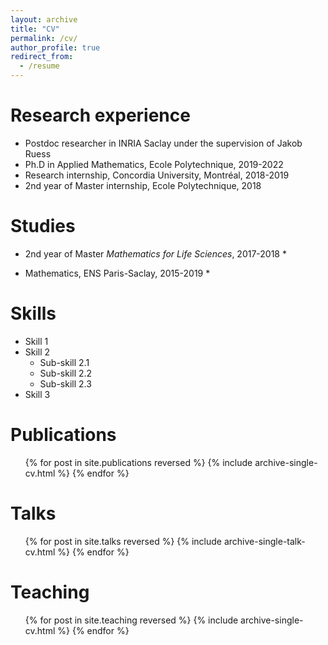 ```yaml
---
layout: archive
title: "CV"
permalink: /cv/
author_profile: true
redirect_from:
  - /resume
---
```



Research experience
======
* Postdoc researcher in INRIA Saclay under the supervision of Jakob Ruess
* Ph.D in Applied Mathematics, Ecole Polytechnique, 2019-2022
* Research internship, Concordia University, Montréal, 2018-2019
* 2nd year of Master internship, Ecole Polytechnique, 2018

Studies
======
* 2nd year of Master _Mathematics for Life Sciences_, 2017-2018
  * 

* Mathematics, ENS Paris-Saclay, 2015-2019
  * 

  
Skills
======
* Skill 1
* Skill 2
  * Sub-skill 2.1
  * Sub-skill 2.2
  * Sub-skill 2.3
* Skill 3

Publications
======
  <ul>{% for post in site.publications reversed %}
    {% include archive-single-cv.html %}
  {% endfor %}</ul>
  
Talks
======
  <ul>{% for post in site.talks reversed %}
    {% include archive-single-talk-cv.html  %}
  {% endfor %}</ul>
  
Teaching
======
  <ul>{% for post in site.teaching reversed %}
    {% include archive-single-cv.html %}
  {% endfor %}</ul>
  
